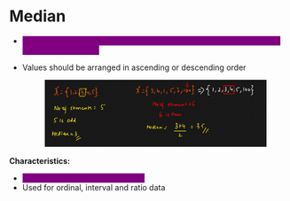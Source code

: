 # Median

* <mark style="color:purple;background-color:purple;">**Middle value in a dataset when the values are arranged in ascending or descending order**</mark>
*   Values should be arranged in ascending or descending order

    <figure><img src="../../.gitbook/assets/image (2) (1) (1) (1) (1).png" alt=""><figcaption></figcaption></figure>

**Characteristics:**

* <mark style="color:purple;background-color:purple;">**Not affected by extreme outliers**</mark>
* Used for ordinal, interval and ratio data
